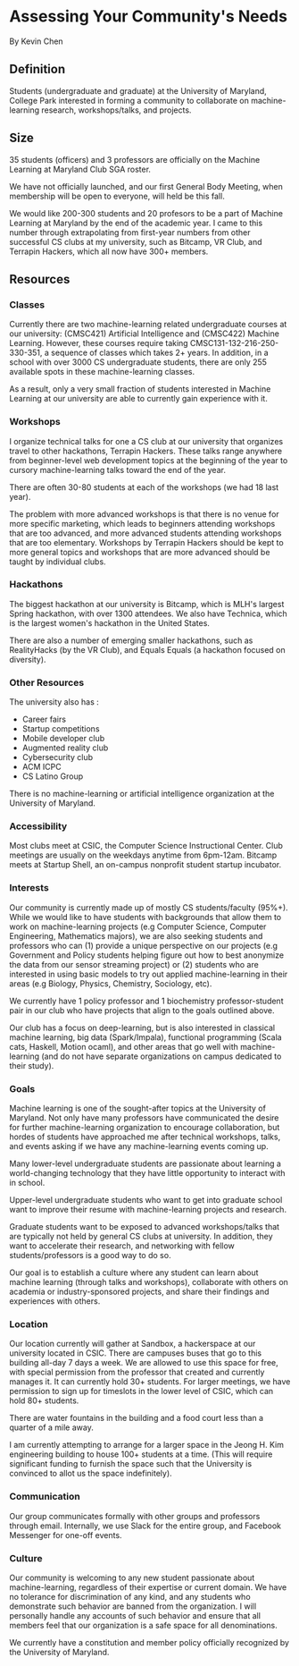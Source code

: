 # Assessing Your Community's Needs
By Kevin Chen

## Definition
Students (undergraduate and graduate) at the University of Maryland, College Park interested in forming a community to collaborate on machine-learning research, workshops/talks, and projects.

## Size
35 students (officers) and 3 professors are officially on the Machine Learning at Maryland Club SGA roster.

We have not officially launched, and our first General Body Meeting, when membership will be open to everyone, will held be this fall.

We would like 200-300 students and 20 profesors to be a part of Machine Learning at Maryland by the end of the academic year. I came to this number through extrapolating from first-year numbers from other successful CS clubs at my university, such as Bitcamp, VR Club, and Terrapin Hackers, which all now have 300+ members.

## Resources
### Classes
Currently there are two machine-learning related undergraduate courses at our university: (CMSC421) Artificial Intelligence and (CMSC422) Machine Learning. However, these courses require taking CMSC131-132-216-250-330-351, a sequence of classes which takes 2+ years. In addition, in a school with over 3000 CS undergraduate students, there are only 255 available spots in these machine-learning classes.

As a result, only a very small fraction of students interested in Machine Learning at our university are able to currently gain experience with it.

### Workshops
I organize technical talks for one a CS club at our university that organizes travel to other hackathons, Terrapin Hackers. These talks range anywhere from beginner-level web development topics at the beginning of the year to cursory machine-learning talks toward the end of the year.

There are often 30-80 students at each of the workshops (we had  18 last year).

The problem with more advanced workshops is that there is no venue for more specific marketing, which leads to beginners attending workshops that are too advanced, and more advanced students attending workshops that are too elementary. Workshops by Terrapin Hackers should be kept to more general topics and workshops that are more advanced should be taught by individual clubs.

### Hackathons
The biggest hackathon at our university is Bitcamp, which is MLH's largest Spring hackathon, with over 1300 attendees. We also have Technica, which is the largest women's hackathon in the United States.

There are also a number of emerging smaller hackathons, such as RealityHacks (by the VR Club), and Equals Equals (a hackathon focused on diversity).

### Other Resources
The university also has	:

- Career fairs
- Startup competitions
- Mobile developer club
- Augmented reality club
- Cybersecurity club
- ACM ICPC
- CS Latino Group

There is no machine-learning or artificial intelligence organization at the University of Maryland.

### Accessibility
Most clubs meet at CSIC, the Computer Science Instructional Center. Club meetings are usually on the weekdays anytime from 6pm-12am. Bitcamp meets at Startup Shell, an on-campus nonprofit student startup incubator.

### Interests
Our community is currently made up of mostly CS students/faculty (95%+). While we would like to have students with backgrounds that allow them to work on machine-learning projects (e.g Computer Science, Computer Engineering, Mathematics majors), we are also seeking students and professors who can (1) provide a unique perspective on our projects (e.g Government and Policy students helping figure out how to best anonymize the data from our sensor streaming project) or (2) students who are interested in using basic models to try out applied machine-learning in their areas (e.g Biology, Physics, Chemistry, Sociology, etc).

We currently have 1 policy professor and 1 biochemistry professor-student pair in our club who have projects that align to the goals outlined above.

Our club has a focus on deep-learning, but is also interested in classical machine learning, big data (Spark/Impala), functional programming (Scala cats, Haskell, Motion ocaml), and other areas that go well with machine-learning (and do not have separate organizations on campus dedicated to their study).

### Goals
Machine learning is one of the sought-after topics at the University of Maryland. Not only have many professors have communicated the desire for further machine-learning organization to encourage collaboration, but hordes of students have approached me after technical workshops, talks, and events asking if we have any machine-learning events coming up.

Many lower-level undergraduate students are passionate about learning a world-changing technology that they have little opportunity to interact with in school.

Upper-level undergraduate students who want to get into graduate school want to improve their resume with machine-learning projects and research.

Graduate students want to be exposed to advanced workshops/talks that are typically not held by general CS clubs at university. In addition, they want to accelerate their research, and networking with fellow students/professors is a good way to do so.

Our goal is to establish a culture where any student can learn about machine learning (through talks and workshops), collaborate with others on academia or industry-sponsored projects, and share their findings and experiences with others.

### Location
Our location currently will gather at Sandbox, a hackerspace at our university located in CSIC. There are campuses buses that go to this building all-day 7 days a week. We are allowed to use this space for free, with special permission from the professor that created and currently manages it. It can currently hold 30+ students. For larger meetings, we have permission to sign up for timeslots in the lower level of CSIC, which can hold 80+ students.

There are water fountains in the building and a food court less than a quarter of a mile away.

I am currently attempting to arrange for a larger space in the Jeong H. Kim engineering building to house 100+ students at a time. (This will require significant funding to furnish the space such that the University is convinced to allot us the space indefinitely).

### Communication
Our group communicates formally with other groups and professors through email. Internally, we use Slack for the entire group, and Facebook Messenger for one-off events.

### Culture
Our community is welcoming to any new student passionate about machine-learning, regardless of their expertise or current domain. We have no tolerance for discrimination of any kind, and any students who demonstrate such behavior are banned from the organization. I will personally handle any accounts of such behavior and ensure that all members feel that our organization is a safe space for all denominations.

We currently have a constitution and member policy officially recognized by the University of Maryland.